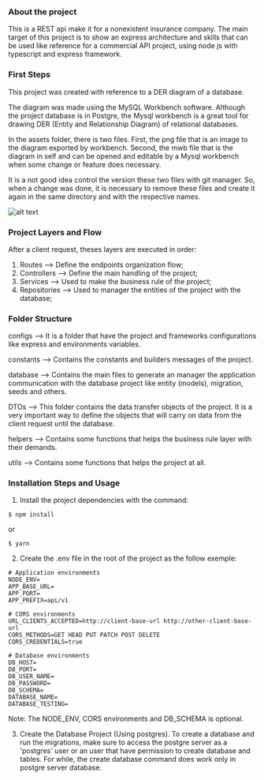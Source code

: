 ### About the project

This is a REST api make it for a nonexistent insurance company.
The main target of this project is to show an express architecture and
skills that can be used like reference for a commercial API project, using
node js with typescript and express framework.

### First Steps

This project was created with reference to a DER diagram of a database.

The diagram was made using the MySQL Workbench software. Although the project database is in Postgre, the Mysql workbench is a great tool for drawing DER (Entity and Relationship Diagram) of relational databases.

In the assets folder, there is two files. First, the png file that is an image to the diagram exported by workbench. Second, the mwb file that is the diagram in self and can be opened and editable by a Mysql workbench when some change or feature does necessary.

It is a not good idea control the version these two files with git manager. So, when a change was done, it is necessary to remove these files and create it again in the same directory and with the respective names.

![alt text](https://github.com/[danzin3]/[vehicles-insurance]/blob/master/database-diagram.png?raw=true)

### Project Layers and Flow

After a client request, theses layers are executed in order:

1. Routes --> Define the endpoints organization flow;
2. Controllers --> Define the main handling of the project;
3. Services --> Used to make the business rule of the project;
4. Repositories --> Used to manager the entities of the project with the database;

### Folder Structure

configs --> It is a folder that have the project and frameworks configurations like express and environments variables.

constants --> Contains the constants and builders messages of the project.

database --> Contains the main files to generate an manager the application communication with the database project like entity (models), migration, seeds and others.

DTOs --> This folder contains the data transfer objects of the project. It is a very important way to define the objects that will carry on data from the client request until the database.

helpers --> Contains some functions that helps the business rule layer with their demands.

utils --> Contains some functions that helps the project at all.

### Installation Steps and Usage

1. Install the project dependencies with the command:

```
$ npm install
```

or

```
$ yarn
```

2. Create the .env file in the root of the project as the follow exemple:

```
# Application environments
NODE_ENV=
APP_BASE_URL=
APP_PORT=
APP_PREFIX=api/v1

# CORS environments
URL_CLIENTS_ACCEPTED=http://client-base-url http://other-client-base-url
CORS_METHODS=GET HEAD PUT PATCH POST DELETE
CORS_CREDENTIALS=true

# Database environments
DB_HOST=
DB_PORT=
DB_USER_NAME=
DB_PASSWORD=
DB_SCHEMA=
DATABASE_NAME=
DATABASE_TESTING=

```

Note: The NODE_ENV, CORS environments and DB_SCHEMA is optional.

3. Create the Database Project (Using postgres). To create a database and run the migrations, make sure to access the postgre server as a 'postgres' user or an user that have permission to create database and tables. For while, the create database command does work only in postgre server database.
